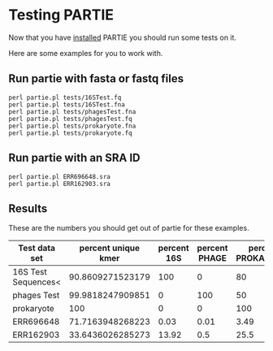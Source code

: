 # Testing PARTIE

Now that you have [installed](INSTALLATION.md) PARTIE you should run some tests on it.


Here are some examples for you to work with.

## Run partie with fasta or fastq files

```
perl partie.pl tests/16STest.fq 
perl partie.pl tests/16STest.fna 
perl partie.pl tests/phagesTest.fna 
perl partie.pl tests/phagesTest.fq  
perl partie.pl tests/prokaryote.fna 
perl partie.pl tests/prokaryote.fq
```

## Run partie with an SRA ID


```
perl partie.pl ERR696648.sra
perl partie.pl ERR162903.sra
```

## Results

These are the numbers you should get out of partie for these examples.


Test data set | percent unique kmer | percent 16S | percent PHAGE | percent PROKARYOTE
--- | --- | --- | --- | ---
16S Test Sequences< | 90.8609271523179 | 100 | 0 | 80
phages Test | 99.9818247909851 | 0 | 100 | 50
prokaryote | 100 | 0 | 0 | 100
ERR696648 | 71.7163948268223 | 0.03 | 0.01 | 3.49
ERR162903 | 33.6436026285273 | 13.92 | 0.5 | 25.5


